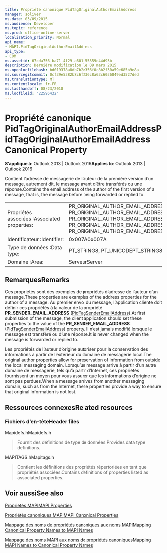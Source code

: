 ```yaml
---
title: Propriété canonique PidTagOriginalAuthorEmailAddress
manager: soliver
ms.date: 03/09/2015
ms.audience: Developer
ms.topic: reference
ms.prod: office-online-server
localization_priority: Normal
api_name:
- MAPI.PidTagOriginalAuthorEmailAddress
api_type:
- COM
ms.assetid: 67cda756-ba71-4f29-a601-55359e44d93b
description: Dernière modification le 09 mars 2015
ms.openlocfilehash: bd019378a8db7b2e356f0c8b2f30a59e685b9e8a
ms.sourcegitcommit: 0cf39e5382b8c6f236c8a63c6036849ed3527ded
ms.translationtype: MT
ms.contentlocale: fr-FR
ms.lasthandoff: 08/23/2018
ms.locfileid: "22595432"
---
```

# <a name="pidtagoriginalauthoremailaddress-canonical-property"></a><span data-ttu-id="ff6aa-103">Propriété canonique PidTagOriginalAuthorEmailAddress</span><span class="sxs-lookup"><span data-stu-id="ff6aa-103">PidTagOriginalAuthorEmailAddress Canonical Property</span></span>

  
  
<span data-ttu-id="ff6aa-104">**S’applique à**: Outlook 2013 | Outlook 2016</span><span class="sxs-lookup"><span data-stu-id="ff6aa-104">**Applies to**: Outlook 2013 | Outlook 2016</span></span> 
  
<span data-ttu-id="ff6aa-105">Contient l’adresse de messagerie de l’auteur de la première version d’un message, autrement dit, le message avant d’être transférés ou une réponse.</span><span class="sxs-lookup"><span data-stu-id="ff6aa-105">Contains the email address of the author of the first version of a message, that is, the message before being forwarded or replied to.</span></span>
  
|||
|:-----|:-----|
|<span data-ttu-id="ff6aa-106">Propriétés associées :</span><span class="sxs-lookup"><span data-stu-id="ff6aa-106">Associated properties:</span></span>  <br/> |<span data-ttu-id="ff6aa-107">PR_ORIGINAL_AUTHOR_EMAIL_ADDRESS, PR_ORIGINAL_AUTHOR_EMAIL_ADDRESS_A, PR_ORIGINAL_AUTHOR_EMAIL_ADDRESS_W</span><span class="sxs-lookup"><span data-stu-id="ff6aa-107">PR_ORIGINAL_AUTHOR_EMAIL_ADDRESS, PR_ORIGINAL_AUTHOR_EMAIL_ADDRESS_A, PR_ORIGINAL_AUTHOR_EMAIL_ADDRESS_W</span></span>  <br/> |
|<span data-ttu-id="ff6aa-108">Identificateur :</span><span class="sxs-lookup"><span data-stu-id="ff6aa-108">Identifier:</span></span>  <br/> |<span data-ttu-id="ff6aa-109">0x007A</span><span class="sxs-lookup"><span data-stu-id="ff6aa-109">0x007A</span></span>  <br/> |
|<span data-ttu-id="ff6aa-110">Type de données :</span><span class="sxs-lookup"><span data-stu-id="ff6aa-110">Data type:</span></span>  <br/> |<span data-ttu-id="ff6aa-111">PT_STRING8, PT_UNICODE</span><span class="sxs-lookup"><span data-stu-id="ff6aa-111">PT_STRING8, PT_UNICODE</span></span>  <br/> |
|<span data-ttu-id="ff6aa-112">Domaine :</span><span class="sxs-lookup"><span data-stu-id="ff6aa-112">Area:</span></span>  <br/> |<span data-ttu-id="ff6aa-113">Serveur</span><span class="sxs-lookup"><span data-stu-id="ff6aa-113">Server</span></span>  <br/> |
   
## <a name="remarks"></a><span data-ttu-id="ff6aa-114">Remarques</span><span class="sxs-lookup"><span data-stu-id="ff6aa-114">Remarks</span></span>

<span data-ttu-id="ff6aa-115">Ces propriétés sont des exemples de propriétés d’adresse de l’auteur d’un message.</span><span class="sxs-lookup"><span data-stu-id="ff6aa-115">These properties are examples of the address properties for the author of a message.</span></span> <span data-ttu-id="ff6aa-116">Au premier envoi du message, l’application cliente doit définir ces propriétés à la valeur de la propriété **PR_SENDER_EMAIL_ADDRESS** ([PidTagSenderEmailAddress](pidtagsenderemailaddress-canonical-property.md)).</span><span class="sxs-lookup"><span data-stu-id="ff6aa-116">At first submission of the message, the client application should set these properties to the value of the **PR_SENDER_EMAIL_ADDRESS** ([PidTagSenderEmailAddress](pidtagsenderemailaddress-canonical-property.md)) property.</span></span> <span data-ttu-id="ff6aa-117">Il n’est jamais modifié lorsque le message est transféré ou d’une réponse.</span><span class="sxs-lookup"><span data-stu-id="ff6aa-117">It is never changed when the message is forwarded or replied to.</span></span>
  
<span data-ttu-id="ff6aa-118">Les propriétés de l’auteur d’origine autoriser pour la conservation des informations à partir de l’extérieur du domaine de messagerie local.</span><span class="sxs-lookup"><span data-stu-id="ff6aa-118">The original author properties allow for preservation of information from outside the local messaging domain.</span></span> <span data-ttu-id="ff6aa-119">Lorsqu’un message arrive à partir d’un autre domaine de messagerie, tels qu’à partir d’Internet, ces propriétés fournissent un moyen pour vous assurer que les informations d’origine ne sont pas perdues.</span><span class="sxs-lookup"><span data-stu-id="ff6aa-119">When a message arrives from another messaging domain, such as from the Internet, these properties provide a way to ensure that original information is not lost.</span></span>
  
## <a name="related-resources"></a><span data-ttu-id="ff6aa-120">Ressources connexes</span><span class="sxs-lookup"><span data-stu-id="ff6aa-120">Related resources</span></span>

### <a name="header-files"></a><span data-ttu-id="ff6aa-121">Fichiers d’en-tête</span><span class="sxs-lookup"><span data-stu-id="ff6aa-121">Header files</span></span>

<span data-ttu-id="ff6aa-122">Mapidefs.h</span><span class="sxs-lookup"><span data-stu-id="ff6aa-122">Mapidefs.h</span></span>
  
> <span data-ttu-id="ff6aa-123">Fournit des définitions de type de données.</span><span class="sxs-lookup"><span data-stu-id="ff6aa-123">Provides data type definitions.</span></span>
    
<span data-ttu-id="ff6aa-124">MAPITAGS.h</span><span class="sxs-lookup"><span data-stu-id="ff6aa-124">Mapitags.h</span></span>
  
> <span data-ttu-id="ff6aa-125">Contient les définitions des propriétés répertoriées en tant que propriétés associées.</span><span class="sxs-lookup"><span data-stu-id="ff6aa-125">Contains definitions of properties listed as associated properties.</span></span>
    
## <a name="see-also"></a><span data-ttu-id="ff6aa-126">Voir aussi</span><span class="sxs-lookup"><span data-stu-id="ff6aa-126">See also</span></span>



[<span data-ttu-id="ff6aa-127">Propriétés MAPI</span><span class="sxs-lookup"><span data-stu-id="ff6aa-127">MAPI Properties</span></span>](mapi-properties.md)
  
[<span data-ttu-id="ff6aa-128">Propriétés canoniques MAPI</span><span class="sxs-lookup"><span data-stu-id="ff6aa-128">MAPI Canonical Properties</span></span>](mapi-canonical-properties.md)
  
[<span data-ttu-id="ff6aa-129">Mappage des noms de propriétés canoniques aux noms MAPI</span><span class="sxs-lookup"><span data-stu-id="ff6aa-129">Mapping Canonical Property Names to MAPI Names</span></span>](mapping-canonical-property-names-to-mapi-names.md)
  
[<span data-ttu-id="ff6aa-130">Mappage des noms MAPI aux noms de propriétés canoniques</span><span class="sxs-lookup"><span data-stu-id="ff6aa-130">Mapping MAPI Names to Canonical Property Names</span></span>](mapping-mapi-names-to-canonical-property-names.md)

